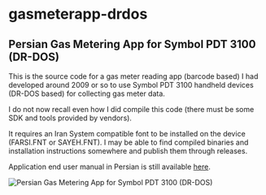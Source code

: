 # gasmeterapp-drdos

## Persian Gas Metering App for Symbol PDT 3100 (DR-DOS)

This is the source code for a gas meter reading app (barcode based) I had developed around 2009 or so to use Symbol PDT 3100 handheld devices (DR-DOS based) for collecting gas meter data.

I do not now recall even how I did compile this code (there must be some SDK and tools provided by vendors).

It requires an Iran System compatible font to be installed on the device (FARSI.FNT or SAYEH.FNT). I may be able to find compiled binaries and installation instructions somewhere and publish them through releases.

Application end user manual in Persian is still available [here](http://arakara.gozir.com/products/3100/manual/).

![Persian Gas Metering App for Symbol PDT 3100 (DR-DOS)](https://user-images.githubusercontent.com/582212/91068100-ffb04f80-e648-11ea-8bad-d1da7ba9fe1b.jpg)


